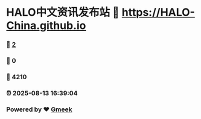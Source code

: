 # HALO中文资讯发布站 :link: https://HALO-China.github.io 
### :page_facing_up: [2](https://HALO-China.github.io/tag.html) 
### :speech_balloon: 0 
### :hibiscus: 4210 
### :alarm_clock: 2025-08-13 16:39:04 
### Powered by :heart: [Gmeek](https://github.com/Meekdai/Gmeek)

